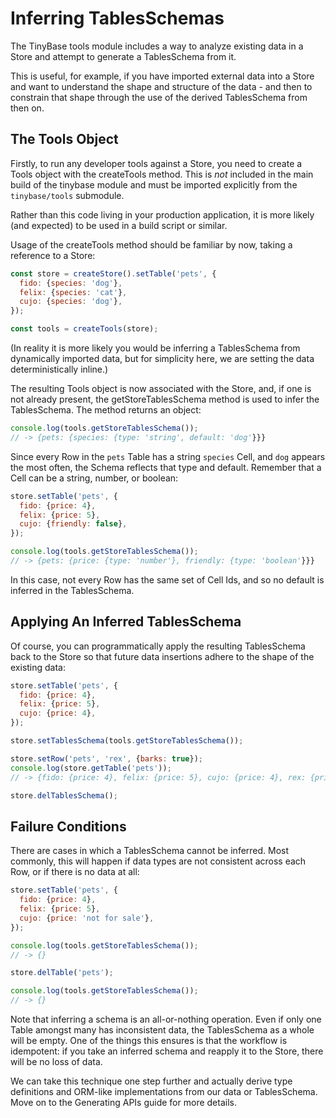 # Inferring TablesSchemas

The TinyBase tools module includes a way to analyze existing data in a Store and
attempt to generate a TablesSchema from it.

This is useful, for example, if you have imported external data into a Store and
want to understand the shape and structure of the data - and then to constrain
that shape through the use of the derived TablesSchema from then on.

## The Tools Object

Firstly, to run any developer tools against a Store, you need to create a Tools
object with the createTools method. This is _not_ included in the main build of
the tinybase module and must be imported explicitly from the `tinybase/tools`
submodule.

Rather than this code living in your production application, it is more likely
(and expected) to be used in a build script or similar.

Usage of the createTools method should be familiar by now, taking a reference to
a Store:

```js
const store = createStore().setTable('pets', {
  fido: {species: 'dog'},
  felix: {species: 'cat'},
  cujo: {species: 'dog'},
});

const tools = createTools(store);
```

(In reality it is more likely you would be inferring a TablesSchema from
dynamically imported data, but for simplicity here, we are setting the data
deterministically inline.)

The resulting Tools object is now associated with the Store, and, if one is not
already present, the getStoreTablesSchema method is used to infer the
TablesSchema. The method returns an object:

```js
console.log(tools.getStoreTablesSchema());
// -> {pets: {species: {type: 'string', default: 'dog'}}}
```

Since every Row in the `pets` Table has a string `species` Cell, and `dog`
appears the most often, the Schema reflects that type and default. Remember that
a Cell can be a string, number, or boolean:

```js
store.setTable('pets', {
  fido: {price: 4},
  felix: {price: 5},
  cujo: {friendly: false},
});

console.log(tools.getStoreTablesSchema());
// -> {pets: {price: {type: 'number'}, friendly: {type: 'boolean'}}}
```

In this case, not every Row has the same set of Cell Ids, and so no default is
inferred in the TablesSchema.

## Applying An Inferred TablesSchema

Of course, you can programmatically apply the resulting TablesSchema back to the
Store so that future data insertions adhere to the shape of the existing data:

```js
store.setTable('pets', {
  fido: {price: 4},
  felix: {price: 5},
  cujo: {price: 4},
});

store.setTablesSchema(tools.getStoreTablesSchema());

store.setRow('pets', 'rex', {barks: true});
console.log(store.getTable('pets'));
// -> {fido: {price: 4}, felix: {price: 5}, cujo: {price: 4}, rex: {price: 4}}

store.delTablesSchema();
```

## Failure Conditions

There are cases in which a TablesSchema cannot be inferred. Most commonly, this
will happen if data types are not consistent across each Row, or if there is no
data at all:

```js
store.setTable('pets', {
  fido: {price: 4},
  felix: {price: 5},
  cujo: {price: 'not for sale'},
});

console.log(tools.getStoreTablesSchema());
// -> {}

store.delTable('pets');

console.log(tools.getStoreTablesSchema());
// -> {}
```

Note that inferring a schema is an all-or-nothing operation. Even if only one
Table amongst many has inconsistent data, the TablesSchema as a whole will be
empty. One of the things this ensures is that the workflow is idempotent: if you
take an inferred schema and reapply it to the Store, there will be no loss of
data.

We can take this technique one step further and actually derive type definitions
and ORM-like implementations from our data or TablesSchema. Move on to the
Generating APIs guide for more details.

